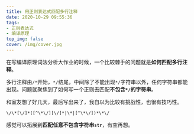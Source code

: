 ```yaml
---
title: 用正则表达式匹配多行注释
date: 2020-10-29 09:55:36
tags:
- 正则表达式
- 编译原理
top_img: false
cover: /img/cover.jpg
---
```


在写编译原理词法分析大作业的时候，一个比较棘手的问题就是**如何匹配多行注释**。

多行注释由`/*`开始，`*/`结尾，中间除了不能出现`*/`字符串以外，任何字符串都能出现。问题就聚焦到了如何写一个正则去匹配**不包含`*/`的字符串**。

和室友想了好几天，最后写出来了，我自以为比较有挑战性，也很有技巧性。

```regex
\/\*[\/]*([^\*\/][\/]*|\*|[^\*\/])*\*\/
```

感觉可以拓展到**匹配任意不包含字符串`str`**，有空再想。